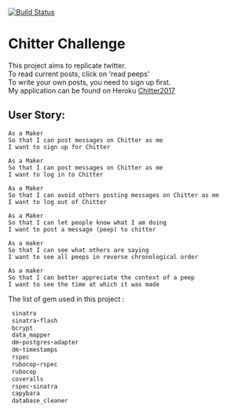 
[![Build
Status](https://travis-ci.org/travis-ci/travis-web.svg?branch=master)](https://travis-ci.org/travis-ci/travis-web)

Chitter Challenge
=================
This project aims to replicate twitter.  
To read current posts, click on 'read peeps'  
To write your own posts, you need to sign up first.  
My application can be found on Heroku [Chitter2017](https://chitter2017.herokuapp.com/)  


User Story:
-------

```
As a Maker
So that I can post messages on Chitter as me
I want to sign up for Chitter

As a Maker
So that I can post messages on Chitter as me
I want to log in to Chitter

As a Maker
So that I can avoid others posting messages on Chitter as me
I want to log out of Chitter

As a Maker
So that I can let people know what I am doing  
I want to post a message (peep) to chitter

As a maker
So that I can see what others are saying  
I want to see all peeps in reverse chronological order

As a maker
So that I can better appreciate the context of a peep
I want to see the time at which it was made
```

The list of gem used in this project :
```ruby
 sinatra
 sinatra-flash
 bcrypt
 data_mapper
 dm-postgres-adapter
 dm-timestamps
 rspec
 rubocop-rspec
 rubocop
 coveralls
 rspec-sinatra
 capybara
 database_cleaner
```
